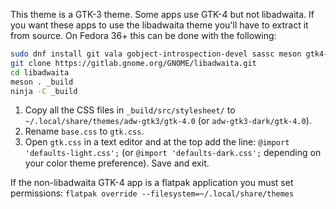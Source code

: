 This theme is a GTK-3 theme. Some apps use GTK-4 but not libadwaita. If you want these apps to use the libadwaita theme you'll have to extract it from source. On Fedora 36+ this can be done with the following:

```bash
sudo dnf install git vala gobject-introspection-devel sassc meson gtk4-devel cmake ninja-build
git clone https://gitlab.gnome.org/GNOME/libadwaita.git
cd libadwaita
meson . _build
ninja -C _build
```

1. Copy all the CSS files in `_build/src/stylesheet/` to `~/.local/share/themes/adw-gtk3/gtk-4.0` (or `adw-gtk3-dark/gtk-4.0`).
2. Rename `base.css` to `gtk.css`.
3. Open `gtk.css` in a text editor and at the top add the line: `@import 'defaults-light.css';` (or `@import 'defaults-dark.css';` depending on your color theme preference). Save and exit.

If the non-libadwaita GTK-4 app is a flatpak application you must set permissions: `flatpak override --filesystem=~/.local/share/themes`
